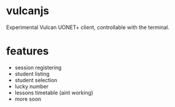 # vulcanjs
Experimental Vulcan UONET+ client, controllable with the terminal.

# features

- session registering
- student listing
- student selection
- lucky number
- lessons timetable (aint working)
- more soon